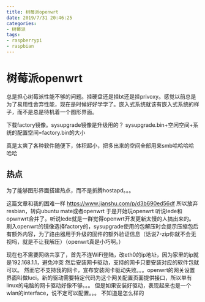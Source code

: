 ```yaml
---
title: 树莓派openwrt
date: 2019/7/31 20:46:25
categories:
- 树莓派
tags:
- raspberrypi
- raspbian
---
```



# 树莓派openwrt
<!-- more -->

总是担心树莓派性能不够的问题。挂硬盘还是挂bt还是挂privoxy。感觉以前总是为了易用性舍弃性能，现在是时候好好学学了。嵌入式系统就该有嵌入式系统的样子，而不是总是待机着一个图形界面。

下载factory镜像。sysupgrade镜像是升级用的？
sysupgrade.bin+空闲空间+系统的配置空间=factory.bin的大小

真是太爽了各种软件随便下，体积超小，把多出来的空间全部用来smb哈哈哈哈哈哈

## 热点
为了能够图形界面搭建热点，而不是折腾hostapd。。。

这篇文章和我的困难一样
https://www.jianshu.com/p/d3b690ed56df
所以放弃resbian，转向ubuntu mate或者openwrt
于是开始玩openwrt
听说lede和opwnwrt合并了。听说lede就是一群觉得openwrt开发更新太慢的人搞出来的。
刷入openwrt的镜像选择factory的，sysupgrade使用的包解压时会提示压缩包后有额外内容，为了路由器用于升级的固件的额外验证信息（话说7-zip你就不会无视吗，就是不让我解压）（openwrt真是小巧啊。）

现在也不需要网络共享了，首先不连WiFi登陆，改eth0的ip地址，因为家里的ip就是192.168.1.1，避免冲突
然后安装网卡驱动，支持的网卡只要安装对应的软件包就可以。
然而它不支持我的网卡，宣布安装网卡驱动失败。。。openwrt的网关设置界面叫做luci。新的驱动需要特定代码为这个网关配置页面提供接口，所以单有linux的电脑的网卡驱动好像不够。。。
但是如果安装好驱动，表现起来也是一个wlan的interface，说不定可以配置。。。
不知道是怎么样的
